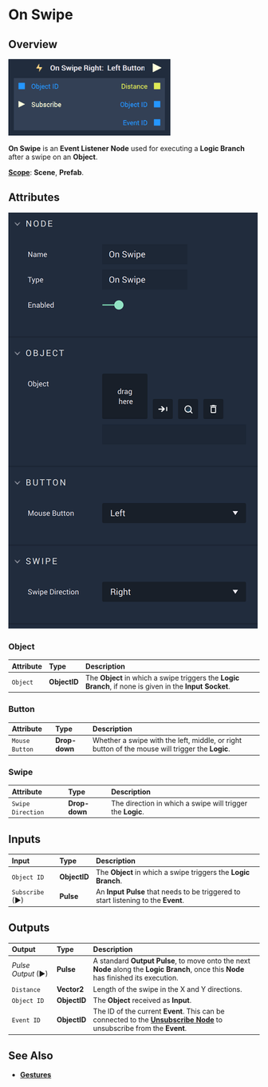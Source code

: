 # On Swipe

## Overview

![The On Swipe Node.](../../../.gitbook/assets/onrightswipeleftbutton.png)

**On Swipe** is an **Event Listener** **Node** used for executing a **Logic Branch** after a swipe on an **Object**.

[**Scope**](../../overview.md#scopes): **Scene**, **Prefab**.

## Attributes

![The On Swipe Node Attributes.](../../../.gitbook/assets/onswipeattributes.png)

### Object

| Attribute | Type | Description |
| :--- | :--- | :--- |
| `Object` | **ObjectID** | The **Object** in which a swipe triggers the **Logic Branch**, if none is given in the **Input Socket**. |

### Button

| Attribute | Type | Description |
| :--- | :--- | :--- |
| `Mouse Button` | **Drop-down** | Whether a swipe with the left, middle, or right button of the mouse will trigger the **Logic**. |

### Swipe

| Attribute | Type | Description |
| :--- | :--- | :--- |
| `Swipe Direction` | **Drop-down** | The direction in which a swipe will trigger the **Logic**. |

## Inputs

| Input | Type | Description |
| :--- | :--- | :--- |
| `Object ID` | **ObjectID** | The **Object** in which a swipe triggers the **Logic Branch**. |
| `Subscribe` (►)|**Pulse** | An **Input Pulse** that needs to be triggered to start listening to the **Event**. |

## Outputs

| Output | Type | Description |
| :--- | :--- | :--- |
| _Pulse Output_ \(►\) | **Pulse** | A standard **Output Pulse**, to move onto the next **Node** along the **Logic Branch**, once this **Node** has finished its execution. |
| `Distance` | **Vector2** | Length of the swipe in the X and Y directions. |
| `Object ID` | **ObjectID** | The **Object** received as **Input**. |
|`Event ID`| **ObjectID**| The ID of the current **Event**. This can be connected to the [**Unsubscribe Node**](../unsubscribe.md) to unsubscribe from the **Event**.|


## See Also

* [**Gestures**](./)

